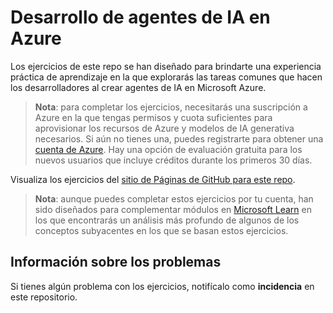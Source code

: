 # Desarrollo de agentes de IA en Azure

Los ejercicios de este repo se han diseñado para brindarte una experiencia práctica de aprendizaje en la que explorarás las tareas comunes que hacen los desarrolladores al crear agentes de IA en Microsoft Azure.

> **Nota**: para completar los ejercicios, necesitarás una suscripción a Azure en la que tengas permisos y cuota suficientes para aprovisionar los recursos de Azure y modelos de IA generativa necesarios. Si aún no tienes una, puedes registrarte para obtener una [cuenta de Azure](https://azure.microsoft.com/free). Hay una opción de evaluación gratuita para los nuevos usuarios que incluye créditos durante los primeros 30 días.

Visualiza los ejercicios del [sitio de Páginas de GitHub para este repo](https://go.microsoft.com/fwlink/?linkid=2310820).

> **Nota**: aunque puedes completar estos ejercicios por tu cuenta, han sido diseñados para complementar módulos en [Microsoft Learn](https://learn.microsoft.com/training/paths/develop-ai-agents-on-azure/) en los que encontrarás un análisis más profundo de algunos de los conceptos subyacentes en los que se basan estos ejercicios.

## Información sobre los problemas

Si tienes algún problema con los ejercicios, notifícalo como **incidencia** en este repositorio.
